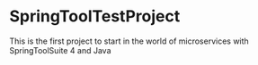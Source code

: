 # SpringToolTestProject
This is the first project to start in the world of microservices with SpringToolSuite 4 and Java
